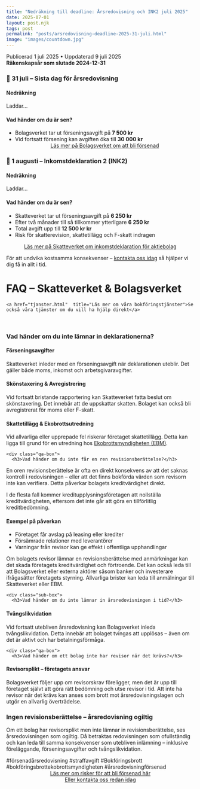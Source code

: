 ```yaml
---
title: "Nedräkning till deadline: Årsredovisning och INK2 juli 2025"
date: 2025-07-01 
layout: post.njk
tags: post
permalink: "posts/arsredovisning-deadline-2025-31-juli.html"
image: "images/countdown.jpg"
---
```

<head><title>Bli inte försenad med årsredovisningen - Furuliden Consulting </title>
<meta name="twitter:card" content="summary" />
<meta name="twitter:title" content="Furuliden Consulting – Vi kliver in när andra tvekar" />
<meta name="twitter:description" content="Slipp försening med hjälp av Furuliden Consulting" />
<meta name="twitter:image" content="https://furulidenconsulting.se/logo.png" />
<meta name="keywords" content="försenad årsredovisning, förseningsavgift bolagsverket, hindra bokföringsbrott, bokföringsbrott, förseningsavgift skatteverket, deadline årsredovisning">
<meta property="og:type" content="website" />
<meta property="og:title" content="Bli inte försenad med årsredovisningen - Furuliden Consulting" />
<meta property="og:description" content="Vi hjälper dig att inte få förseningsavgift på bolagsverket." />
<meta property="og:url" content="https://furulidenconsulting.se/" />
<meta property="og:image" content="https://furulidenconsulting.se/logo.png" />
<meta name="description" content="Undvik förseningsavgifter – lämna in årsredovisning senast 31 juli 2025 och INK2 senast 1 augusti med stöd från Furuliden Consulting.">
</head>
<time datetime="2025-07-01">Publicerad 1 juli 2025</time>
<time datetime="2025-07-09">• Uppdaterad 9 juli 2025</time>
 <section><strong>Räkenskapsår som slutade 2024-12-31</strong></section>
<section class="qa-box">
  <h3>📆 31 juli – Sista dag för årsredovisning</h3>
  <div class="sub-box">
    <h4>Nedräkning</h4>
    <p id="countdown-ar">Laddar...</p>
  </div>
  <div class="sub-box">
    <h4>Vad händer om du är sen?</h4>
    <ul>
      <li>Bolagsverket tar ut förseningsavgift på <strong>7 500 kr</strong></li>
      <li>Vid fortsatt försening kan avgiften öka till <strong>30 000 kr</strong></li>
     <div style="text-align:center;">
        <a href="https://bolagsverket.se/foretag/aktiebolag/arsredovisningforaktiebolag.759.html#h-Omarsredovisningenkommerinforsent" class="cta-button">Läs mer på Bolagsverket om att bli försenad</a>
      </div>
    </ul>
  </div>
</section>

<section class="qa-box">
  <h3>📆 1 augusti – Inkomstdeklaration 2 (INK2)</h3>
  <div class="sub-box">
    <h4>Nedräkning</h4>
    <p id="countdown-ink2">Laddar...</p>
  </div>
  <div class="sub-box">
    <h4>Vad händer om du är sen?</h4>
    <ul>
      <li>Skatteverket tar ut förseningsavgift på <strong>6 250 kr</strong></li>
      <li> Efter två månader till så tillkommer ytterligare <strong>6 250 kr</strong></li>
      <li> Total avgift upp till  <strong>12 500 kr kr</strong></li>
      <li>Risk för skatterevision, skattetillägg och F-skatt indragen</li>
    </ul>
    <div style="text-align:center;">
        <a href="https://skatteverket.se/foretag/inkomstdeklaration/deklareraatettaktiebolagellerenekonomiskforening.4.46ae6b26141980f1e2d1261.html" class="cta-button">Läs mer på Skatteverket om inkomstdeklaration för aktiebolag</a>
      </div>
  </div>
</section>

<p>För att undvika kostsamma konsekvenser – <a href="/kontakt.html">kontakta oss idag</a> så hjälper vi dig få in allt i tid.</p>

<script>
function countdownTo(id, targetDate, label) {
  const el = document.getElementById(id);
  const now = new Date();
  const diff = targetDate - now;
  const days = Math.ceil(diff / (1000 * 60 * 60 * 24));

  if (days > 0) {
    el.innerHTML = `<strong>${days} dagar kvar</strong> ⚠️`;
    el.classList.add("blink");
  } else {
    el.innerHTML = `🚨 Deadline för <strong>${label}</strong> har passerat.`;
    el.classList.add("blink");
  }
}

function updateCountdowns() {
  const now = new Date();
  const year = now.getMonth() > 6 ? now.getFullYear() + 1 : now.getFullYear();
  const arDate = new Date(year, 6, 31);    // 31 juli
  const ink2Date = new Date(year + (now.getMonth() > 6 ? 1 : 0), 7, 1);  // 1 augusti

  countdownTo("countdown-ar", arDate, "Årsredovisning");
  countdownTo("countdown-ink2", ink2Date, "INK2");
}

updateCountdowns();
setInterval(updateCountdowns, 1000 * 60 * 30); // uppdatera var 30:e minut
</script>
  <h1>FAQ – Skatteverket & Bolagsverket</h1>
   
    <a href="tjanster.html"  title="Läs mer om våra bokföringstjänster">Se också våra tjänster om du vill ha hjälp direkt</a>
   <br>
    <div class="qa-box">
      <h3>Vad händer om du inte lämnar in deklarationerna?</h3>
<div class="sub-box">
  <h4>Förseningsavgifter</h4>
  <p>Skatteverket inleder med en förseningsavgift när deklarationen uteblir. Det gäller både moms, inkomst och arbetsgivaravgifter.</p>
</div>
<div class="sub-box">
  <h4>Skönstaxering & Avregistrering</h4>
  <p>Vid fortsatt bristande rapportering kan Skatteverket fatta beslut om skönstaxering. Det innebär att de uppskattar skatten. Bolaget kan också bli avregistrerat för moms eller F-skatt.</p>
</div>
<div class="sub-box">
  <h4>Skattetillägg & Ekobrottsutredning</h4>
  <p>Vid allvarliga eller upprepade fel riskerar företaget skattetillägg. Detta kan ligga till grund för en utredning hos <a href="https://www.ekobrottsmyndigheten.se/" target="_blank">Ekobrottsmyndigheten (EBM)</a>.</p>
</div>
</div>

    <div class="qa-box">
      <h3>Vad händer om du inte får en ren revisionsberättelse?</h3>
<p>En oren revisionsberättelse är ofta en direkt konsekvens av att det saknas kontroll i redovisningen – eller att det finns bokförda värden som revisorn inte kan verifiera. Detta påverkar bolagets kreditvärdighet direkt.</p>
<p>I de flesta fall kommer kreditupplysningsföretagen att nollställa kreditvärdigheten, eftersom det inte går att göra en tillförlitlig kreditbedömning.</p>
<div class="sub-box">
  <h4>Exempel på påverkan</h4>
  <ul>
    <li>Företaget får avslag på leasing eller krediter</li>
    <li>Försämrade relationer med leverantörer</li>
    <li>Varningar från revisor kan ge effekt i offentliga upphandlingar</li>
  </ul>
</div>
<div class="sub-box">
      <p>Om bolagets revisor lämnar en revisionsberättelse med anmärkningar kan det skada företagets kreditvärdighet och förtroende. Det kan också leda till att Bolagsverket eller externa aktörer såsom banker och investerare ifrågasätter företagets styrning. Allvarliga brister kan leda till anmälningar till Skatteverket eller EBM.</p>
    </div>

    <div class="sub-box">
      <h3>Vad händer om du inte lämnar in årsredovisningen i tid?</h3>

</div>
<div class="sub-box">
  <h4>Tvångslikvidation</h4>
  <p>Vid fortsatt utebliven årsredovisning kan Bolagsverket inleda tvångslikvidation. Detta innebär att bolaget tvingas att upplösas – även om det är aktivt och har betalningsförmåga.</p>
</div>


    <div class="qa-box">
      <h3>Vad händer om ett bolag inte har revisor när det krävs?</h3>
<div class="sub-box">
  <h4>Revisorsplikt – företagets ansvar</h4>
  <p>Bolagsverket följer upp om revisorskrav föreligger, men det är upp till företaget självt att göra rätt bedömning och utse revisor i tid. Att inte ha revisor när det krävs kan anses som brott mot årsredovisningslagen och utgör en allvarlig överträdelse.</p>
</div>
</div>
<div class="sub-box">
  <h3>Ingen revisionsberättelse – årsredovisning ogiltig</h3>
  <p>Om ett bolag har revisorsplikt men inte lämnar in revisionsberättelse, ses årsredovisningen som ogiltig. Då betraktas redovisningen som ofullständig och kan leda till samma konsekvenser som utebliven inlämning – inklusive föreläggande, förseningsavgifter och tvångslikvidation.</p>
</div>
</div>
</div>



<Section> #försenadårsredovisning #straffavgift #Bokföringsbrott 
#bokföringsbrottekobrottsmyndigheten #årsredovisningförsenad
<section>
     <div style="text-align:center;">
        <a href="../../ardusen.html" class="cta-button">Läs mer om risker för att bli försenad här</a>
      </div>
          <div style="text-align:center;">
        <a href="../../contactus.html" class="cta-button">Eller kontakta oss redan idag</a>
      </div>
      </section>